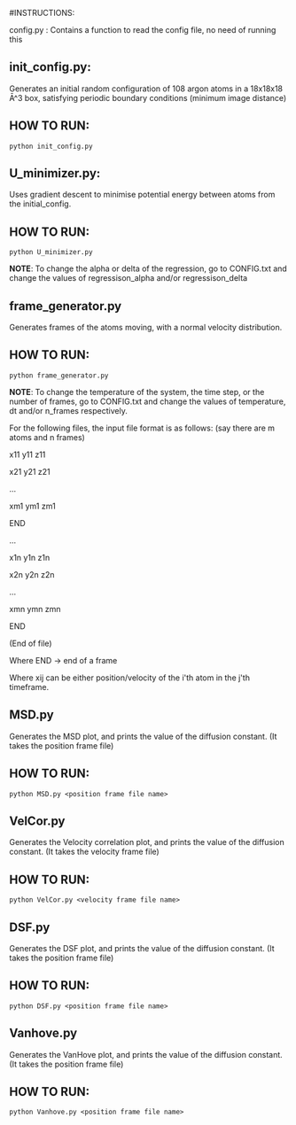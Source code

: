 #INSTRUCTIONS:

config.py : Contains a function to read the config file, no need of running this

## init_config.py:

Generates an initial random configuration of 108 argon atoms in a 18x18x18 Ā^3 box, satisfying periodic boundary conditions (minimum image distance)

## HOW TO RUN:

`python init_config.py`

## U_minimizer.py:

Uses gradient descent to minimise potential energy between atoms from the initial_config. 

## HOW TO RUN:

`python U_minimizer.py`

**NOTE**: To change the alpha or delta of the regression, go to CONFIG.txt and change the values of regressison_alpha and/or regressison_delta

## frame_generator.py

Generates frames of the atoms moving, with a normal velocity distribution.

## HOW TO RUN:

`python frame_generator.py`

**NOTE**: To change the temperature of the system, the time step, or the number of frames, go to CONFIG.txt and change the values of temperature, dt and/or n_frames respectively.

For the following files, the input file format is as follows: (say there are m atoms and n frames)

<Number of atoms>
  
<Description of system>

x11 y11 z11
  
x21 y21 z21

...

xm1 ym1 zm1

END 

...

x1n y1n z1n

x2n y2n z2n

...
  
xmn ymn zmn
  
END 
  
(End of file)

Where END -> end of a frame
  
Where xij can be either position/velocity of the i'th atom in the j'th timeframe.

## MSD.py
  
Generates the MSD plot, and prints the value of the diffusion constant. (It takes the position frame file)
  
## HOW TO RUN:
`python MSD.py <position frame file name>`

## VelCor.py

Generates the Velocity correlation plot, and prints the value of the diffusion constant. (It takes the velocity frame file)

## HOW TO RUN:
  
`python VelCor.py <velocity frame file name>`

## DSF.py

Generates the DSF plot, and prints the value of the diffusion constant. (It takes the position frame file)

## HOW TO RUN:

`python DSF.py <position frame file name>`

## Vanhove.py
  
Generates the VanHove plot, and prints the value of the diffusion constant. (It takes the position frame file)

## HOW TO RUN:

`python Vanhove.py <position frame file name>`
